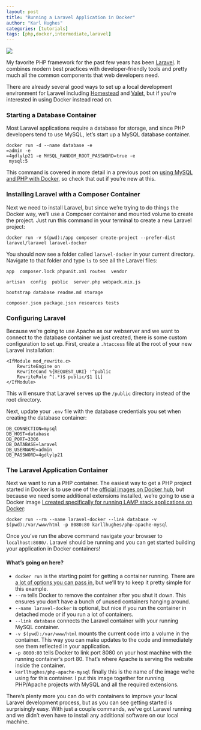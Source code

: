```yaml
---
layout: post
title: "Running a Laravel Application in Docker"
author: "Karl Hughes"
categories: [tutorials]
tags: [php,docker,intermediate,laravel]
---
```


![](https://i.imgur.com/NSVvPKQ.png)

My favorite PHP framework for the past few years has been
[Laravel](https://laravel.com/). It combines modern best practices with
developer-friendly tools and pretty much all the common components that web
developers need.

There are already several good ways to set up a local development environment
for Laravel including [Homestead](https://laravel.com/docs/5.4/homestead) and
[Valet](https://laravel.com/docs/5.4/valet), but if you’re interested in using
Docker instead read on.

### Starting a Database Container

Most Laravel applications require a database for storage, and since PHP
developers tend to use MySQL, let’s start up a MySQL database container.

    docker run -d --name database -e 
    =admin -e 
    =4gdlylp21 -e MYSQL_RANDOM_ROOT_PASSWORD=true -e 
     mysql:5

This command is covered in more detail in a previous post on [using MySQL and
PHP with
Docker](https://medium.com/shiphp/using-docker-to-run-a-php-and-mysql-application-b89f89098cc5),
so check that out if you’re new at this.

### Installing Laravel with a Composer Container

Next we need to install Laravel, but since we’re trying to do things the Docker
way, we’ll use a Composer container and mounted volume to create the project.
Just run this command in your terminal to create a new Laravel project:

    docker run -v $(pwd):/app composer create-project --prefer-dist laravel/laravel laravel-docker

You should now see a folder called `laravel-docker` in your current directory.
Navigate to that folder and type `ls` to see all the Laravel files:

    app  composer.lock phpunit.xml routes  vendor

    artisan  config  public  server.php webpack.mix.js

    bootstrap database readme.md storage

    composer.json package.json resources tests

### Configuring Laravel

Because we’re going to use Apache as our webserver and we want to connect to the
database container we just created, there is some custom configuration to set
up. First, create a `.htaccess` file at the root of your new Laravel
installation:

    <IfModule mod_rewrite.c>
        RewriteEngine on
        RewriteCond %{REQUEST_URI} !^public
        RewriteRule ^(.*)$ public/$1 [L]
    </IfModule>

This will ensure that Laravel serves up the `/public` directory instead of the
root directory.

Next, update your `.env` file with the database credentials you set when
creating the database container:

    DB_CONNECTION=mysql
    DB_HOST=database
    DB_PORT=3306
    DB_DATABASE=laravel
    DB_USERNAME=admin
    DB_PASSWORD=4gdlylp21

### The Laravel Application Container

Next we want to run a PHP container. The easiest way to get a PHP project
started in Docker is to use one of the [official images on Docker
hub](https://hub.docker.com/_/php/), but because we need some additional
extensions installed, we’re going to use a Docker image [I created specifically
for running LAMP stack applications on
Docker](https://hub.docker.com/r/karllhughes/php-apache-mysql/):

    docker run --rm --name laravel-docker --link database -v $(pwd):/var/www/html -p 8080:80 karllhughes/php-apache-mysql

Once you’ve run the above command navigate your browser to `localhost:8080/`.
Laravel should be running and you can get started building your application in
Docker containers!

#### What’s going on here?

* `docker run` is the starting point for getting a container running. There are [a
lot of options you can pass in](https://docs.docker.com/engine/reference/run/),
but we’ll try to keep it pretty simple for this example.
* `--rm` tells Docker to remove the container after you shut it down. This ensures
you don’t have a bunch of unused containers hanging around.
* `--name laravel-docker` is optional, but nice if you run the container in
detached mode or if you run a lot of containers.
* `--link database` connects the Laravel container with your running MySQL
container.
* `-v $(pwd):/var/www/html` mounts the current code into a volume in the
container. This way you can make updates to the code and immediately see them
reflected in your application.
* `-p 8080:80` tells Docker to link port 8080 on your host machine with the
running container’s port 80. That’s where Apache is serving the website inside
the container.
* `karllhughes/php-apache-mysql` finally this is the name of the image we’re using
for this container. I put this image together for running PHP/Apache projects
with MySQL and all the required extensions.

There’s plenty more you can do with containers to improve your local Laravel
development process, but as you can see getting started is surprisingly easy.
With just a couple commands, we’ve got Laravel running and we didn’t even have
to install any additional software on our local machine.
